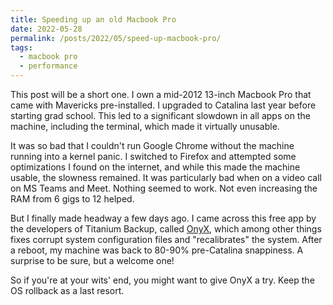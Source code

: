 ```yaml
---
title: Speeding up an old Macbook Pro
date: 2022-05-28
permalink: /posts/2022/05/speed-up-macbook-pro/
tags:
  - macbook pro
  - performance
---
```


This post will be a short one. I own a mid-2012 13-inch Macbook Pro that came with Mavericks pre-installed. I upgraded to Catalina last year before starting grad school. This led to a significant slowdown in all apps on the machine, including the terminal, which made it virtually unusable.

It was so bad that I couldn't run Google Chrome without the machine running into a kernel panic. I switched to Firefox and attempted some optimizations I found on the internet, and while this made the machine usable, the slowness remained. It was particularly bad when on a video call on MS Teams and Meet. Nothing seemed to work. Not even increasing the RAM from 6 gigs to 12 helped.

But I finally made headway a few days ago. I came across this free app by the developers of Titanium Backup, called [OnyX](https://www.titanium-software.fr/en/onyx.html), which among other things fixes corrupt system configuration files and "recalibrates" the system. After a reboot, my machine was back to 80-90% pre-Catalina snappiness. A surprise to be sure, but a welcome one!

So if you're at your wits' end, you might want to give OnyX a try. Keep the OS rollback as a last resort.
